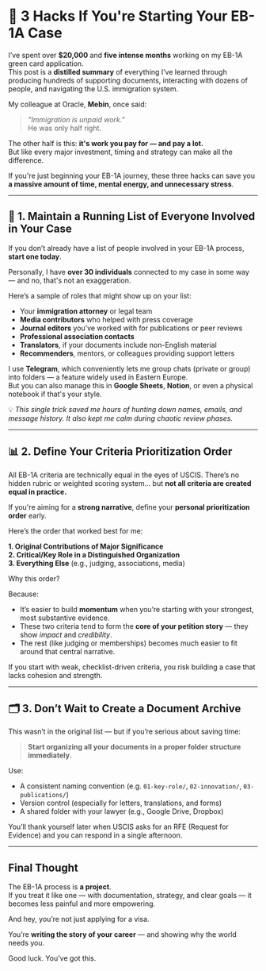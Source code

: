 
# 🧠 3 Hacks If You're Starting Your EB-1A Case

I’ve spent over **$20,000** and **five intense months** working on my EB-1A green card application.  
This post is a **distilled summary** of everything I’ve learned through producing hundreds of supporting documents, interacting with dozens of people, and navigating the U.S. immigration system.

My colleague at Oracle, **Mebin**, once said:  
> *"Immigration is unpaid work."*  
He was only half right.

The other half is this: **it's work you pay for — and pay a lot.**  
But like every major investment, timing and strategy can make all the difference.

If you're just beginning your EB-1A journey, these three hacks can save you **a massive amount of time, mental energy, and unnecessary stress**.

---

## 🧾 1. Maintain a Running List of Everyone Involved in Your Case

If you don’t already have a list of people involved in your EB-1A process, **start one today**.

Personally, I have **over 30 individuals** connected to my case in some way — and no, that's not an exaggeration.

Here’s a sample of roles that might show up on your list:
- Your **immigration attorney** or legal team
- **Media contributors** who helped with press coverage
- **Journal editors** you’ve worked with for publications or peer reviews
- **Professional association contacts**
- **Translators**, if your documents include non-English material
- **Recommenders**, mentors, or colleagues providing support letters

I use **Telegram**, which conveniently lets me group chats (private or group) into folders — a feature widely used in Eastern Europe.  
But you can also manage this in **Google Sheets**, **Notion**, or even a physical notebook if that's your style.

💡 *This single trick saved me hours of hunting down names, emails, and message history. It also kept me calm during chaotic review phases.*

---

## 📊 2. Define Your Criteria Prioritization Order

All EB-1A criteria are technically equal in the eyes of USCIS. There’s no hidden rubric or weighted scoring system… but **not all criteria are created equal in practice.**

If you're aiming for a **strong narrative**, define your **personal prioritization order** early.

Here’s the order that worked best for me:

**1. Original Contributions of Major Significance**  
**2. Critical/Key Role in a Distinguished Organization**  
**3. Everything Else** (e.g., judging, associations, media)

Why this order?

Because:
- It’s easier to build **momentum** when you’re starting with your strongest, most substantive evidence.
- These two criteria tend to form the **core of your petition story** — they show *impact* and *credibility*.
- The rest (like judging or memberships) becomes much easier to fit around that central narrative.

If you start with weak, checklist-driven criteria, you risk building a case that lacks cohesion and strength.

---

## 🗂️ 3. Don’t Wait to Create a Document Archive

This wasn’t in the original list — but if you’re serious about saving time:

> **Start organizing all your documents in a proper folder structure immediately.**

Use:
- A consistent naming convention (e.g. `01-key-role/`, `02-innovation/`, `03-publications/`)
- Version control (especially for letters, translations, and forms)
- A shared folder with your lawyer (e.g., Google Drive, Dropbox)

You’ll thank yourself later when USCIS asks for an RFE (Request for Evidence) and you can respond in a single afternoon.

---

## Final Thought

The EB-1A process is **a project**.  
If you treat it like one — with documentation, strategy, and clear goals — it becomes less painful and more empowering.

And hey, you’re not just applying for a visa.

You’re **writing the story of your career** — and showing why the world needs you.

Good luck. You've got this.
